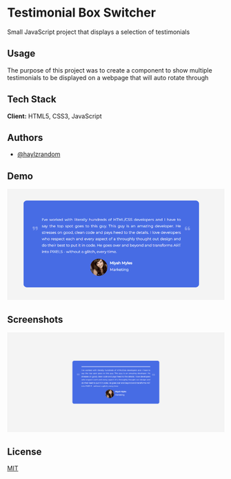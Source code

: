 # Testimonial Box Switcher

Small JavaScript project that displays a selection of testimonials

## Usage

The purpose of this project was to create a component to show multiple
testimonials to be displayed on a webpage that will auto rotate through

## Tech Stack

**Client:** HTML5, CSS3, JavaScript

## Authors

- [@haylzrandom](https://www.github.com/haylzrandom)

## Demo

<img src="../../assets/gifs/testimonial-switcher.gif" alt="Testimonial Box Switcher Gif" width="600"  />

## Screenshots

<img src="../../assets/screenshots/Testimonial-Box-Switcher.png" alt="Testimonial Box Switcher Screenshot" width="600" />

## License

[MIT](https://choosealicense.com/licenses/mit/)
